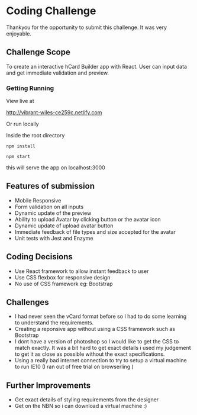 # Coding Challenge

Thankyou for the opportunity to submit this challenge. It was very enjoyable.

## Challenge Scope
To create an interactive hCard Builder app with React. User can input data and get immediate validation and preview.

### Getting Running

View live at

http://vibrant-wiles-ce259c.netlify.com

Or run locally

Inside the root directory

```npm install```

```npm start```

this will serve the app on localhost:3000

## Features of submission
* Mobile Responsive
* Form validation on all inputs
* Dynamic update of the preview
* Ability to upload Avatar by clicking button or the avatar icon
* Dynamic update of upload avatar button
* Immediate feedback of file types and size accepted for the avatar
* Unit tests with Jest and Enzyme


## Coding Decisions
* Use React framework to allow instant feedback to user
* Use CSS flexbox for responsive design
* No use of CSS framework eg: Bootstrap

## Challenges
* I had never seen the vCard format before so I had to do some learning to understand the requirements.
* Creating a reponsive app without using a CSS framework such as Bootstrap
* I dont have a version of photoshop so I would like to get the CSS to match exactly. It was a bit hard to get exact details i used my judgement to get it as close as possible without the exact specifications.
* Using a really bad internet connection to try to setup a virtual machine to run IE10 (I ran out of free trial on browserling )

## Further Improvements
* Get exact details of styling requirements from the designer
* Get on the NBN so i can download a virtual machine :)